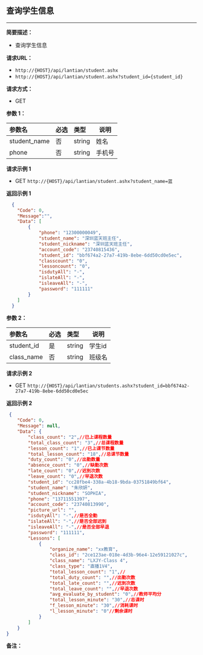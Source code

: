 ## 查询学生信息
--------------------
**简要描述：** 

- 查询学生信息

**请求URL：** 
- `http://{HOST}/api/lantian/student.ashx`
- `http://{HOST}/api/lantian/student.ashx?student_id={student_id}`
  
**请求方式：**
- GET

**参数 1：** 

|参数名|必选|类型|说明|
|:----    |:---|:----- |-----   |
|student_name    |否  |string |姓名|
|phone    |否  |string |手机号   |

**请求示例 1**

- GET `http://{HOST}/api/lantian/student.ashx?student_name=蓝`

**返回示例 1**

``` json
  {
    "Code": 0,
    "Message":"",
    "Data": [
        {
            "phone": "12300000049",
            "student_name": "深圳蓝天班主任",
            "student_nickname": "深圳蓝天班主任",
            "account_code": "23740815436",
            "student_id": "bbf674a2-27a7-419b-8ebe-6dd50cd0e5ec",
            "classcount": "0",
            "lessoncount": "0",
            "isdutyAll": "-",
            "islateAll": "-",
            "isleaveAll": "-",
            "password": "111111"
        }
    ]
  }
```

**参数 2：** 

|参数名|必选|类型|说明|
|:----    |:---|:----- |-----   |
|student_id    |是  |string |学生id   |
|class_name    |否  |string |班级名   |

**请求示例 2**

- GET `http://{HOST}/api/lantian/students.ashx?student_id=bbf674a2-27a7-419b-8ebe-6dd50cd0e5ec`

**返回示例 2**

``` json
 {
    "Code": 0,
    "Message": null,
    "Data": {
        "class_count": "2",//已上课程数量
        "total_class_count": "3",//总课程数量
        "lesson_count": "1",//已上课节数量
        "total_lesson_count": "18",//总课节数量
        "duty_count": "0",//出勤数量
        "absence_count": "0",//缺勤次数
        "late_count": "0",//迟到次数
        "leave_count": "0",//早退次数
        "student_id": "cc28fbe4-338a-4b18-9bda-03751849bf64",
        "student_name": "朱欣妍",
        "student_nickname": "SOPHIA",
        "phone": "13711551397",
        "account_code": "23740813990",
        "picture_url": "",
        "isdutyAll": "-",//是否全勤
        "islateAll": "-",//是否全部迟到
        "isleaveAll": "-",//是否全部早退
        "password": "111111",
        "Lessons": [
            {
                "organize_name": "xx教育",
                "class_id": "2ce123ae-018e-4d3b-96e4-12e59121027c",
                "class_name": "LXJY-Class 4",
                "class_type": "直播1V4",
                "total_lesson_count": "1",//
                "total_duty_count": "",//出勤次数
                "total_late_count": "",//迟到次数
                "total_leave_count": "",//早退次数
                "avg_evaluate_by_student": "0",//教师平均分
                "total_lesson_minute": "30",//总课时
                "f_lesson_minute": "30",//消耗课时
                "l_lesson_minute": "0"//剩余课时
            }
        ]
    }
}
```
**备注：** 
